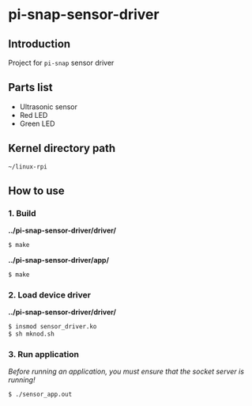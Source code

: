 # pi-snap-sensor-driver

## Introduction

Project for `pi-snap` sensor driver

## Parts list

- Ultrasonic sensor
- Red LED
- Green LED

## Kernel directory path

```
~/linux-rpi
```

## How to use

### 1. Build

**../pi-snap-sensor-driver/driver/**

```bash
$ make
```

**../pi-snap-sensor-driver/app/**

```bash
$ make
```

### 2. Load device driver

**../pi-snap-sensor-driver/driver/**

```bash
$ insmod sensor_driver.ko
$ sh mknod.sh
```

### 3. Run application

_Before running an application, you must ensure that the socket server is running!_

```bash
$ ./sensor_app.out
```
